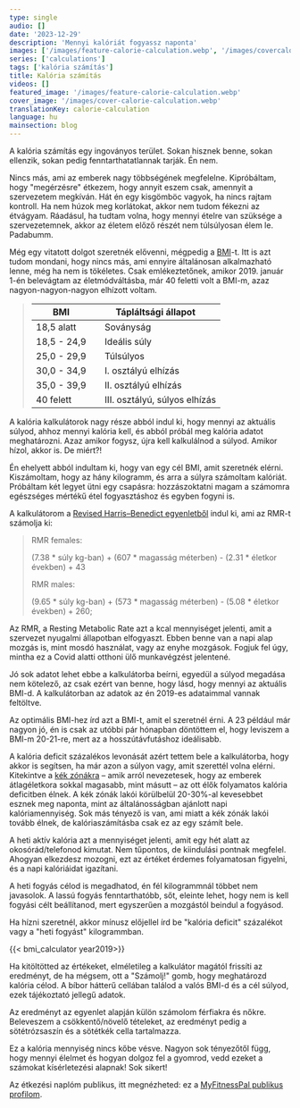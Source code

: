 ```yaml
---
type: single
audio: []
date: '2023-12-29'
description: 'Mennyi kalóriát fogyassz naponta'
images: ['/images/feature-calorie-calculation.webp', '/images/covercalorie-calculation.webp']
series: ['calculations']
tags: ['kalória számítás']
title: Kalória számítás
videos: []
featured_image: '/images/feature-calorie-calculation.webp'
cover_image: '/images/cover-calorie-calculation.webp'
translationKey: calorie-calculation
language: hu
mainsection: blog
---
```

A kalória számítás egy ingoványos terület. Sokan hisznek benne, sokan ellenzik, sokan pedig fenntarthatatlannak tarják. Én nem.

Nincs más, ami az emberek nagy többségének megfelelne. Kipróbáltam, hogy "megérzésre" étkezem, hogy annyit eszem csak, amennyit a szervezetem megkíván. Hát én egy kisgömböc vagyok, ha nincs rajtam kontroll. Ha nem húzok meg korlátokat, akkor nem tudom fékezni az étvágyam. Ráadásul, ha tudtam volna, hogy mennyi ételre van szüksége a szervezetemnek, akkor az életem előző részét nem túlsúlyosan élem le. Padabumm.

Még egy vitatott dolgot szeretnék elővenni, mégpedig a [BMI](https://www.who.int/europe/news-room/fact-sheets/item/a-healthy-lifestyle---who-recommendations "BMI")-t. Itt is azt tudom mondani, hogy nincs más, ami ennyire általánosan alkalmazható lenne, még ha nem is tökéletes. Csak emlékeztetőnek, amikor 2019. január 1-én belevágtam az életmódváltásba, már 40 feletti volt a BMI-m, azaz nagyon-nagyon-nagyon elhízott voltam.

> | BMI         | Tápláltsági állapot            |
> | ----------- | ------------------------------ |
> | 18,5 alatt  | &nbsp;&nbsp;&nbsp; Soványság                      |
> | 18,5 - 24,9 | &nbsp;&nbsp;&nbsp; Ideális súly                   |
> | 25,0 - 29,9 | &nbsp;&nbsp;&nbsp; Túlsúlyos                      |
> | 30,0 - 34,9 | &nbsp;&nbsp;&nbsp; I. osztályú elhízás            |
> | 35,0 - 39,9 | &nbsp;&nbsp;&nbsp; II. osztályú elhízás           |
> | 40 felett   | &nbsp;&nbsp;&nbsp; III. osztályú, súlyos elhízás  |


A kalória kalkulátorok nagy része abból indul ki, hogy mennyi az aktuális súlyod, ahhoz mennyi kalória kell, és abból próbál meg kalória adatot meghatározni. Azaz amikor fogysz, újra kell kalkulálnod a súlyod. Amikor hízol, akkor is. De miért?!

Én ehelyett abból indultam ki, hogy van egy cél BMI, amit szeretnék elérni. Kiszámoltam, hogy az hány kilogramm, és arra a súlyra számoltam kalóriát. Próbáltam két legyet ütni egy csapásra: hozzászoktatni magam a számomra egészséges mértékű étel fogyasztáshoz és egyben fogyni is.

A kalkulátorom a [Revised Harris–Benedict egyenletből](https://www.ncbi.nlm.nih.gov/pmc/articles/PMC9967803/ "Revised Harris–Benedict egyenlet") indul ki, ami az RMR-t számolja ki:

>
>RMR females:
>   
>   (7.38 * súly kg-ban) + (607 * magasság méterben) - (2.31 * életkor években) + 43
> 
>RMR males:
>
>   (9.65  * súly kg-ban) + (573 * magasság méterben) - (5.08 * életkor években) + 260;
>   

Az RMR, a Resting Metabolic Rate azt a kcal mennyiséget jelenti, amit a szervezet nyugalmi állapotban elfogyaszt. Ebben benne van a napi alap mozgás is, mint mosdó használat, vagy az enyhe mozgások. Fogjuk fel úgy, mintha ez a Covid alatti otthoni ülő munkavégzést jelentené.


Jó sok adatot lehet ebbe a kalkulátorba beírni, egyedül a súlyod megadása nem kötelező, az csak ezért van benne, hogy lásd, hogy mennyi az aktuális BMI-d. A kalkulátorban az adatok az én 2019-es adataimmal vannak feltöltve.

Az optimális BMI-hez írd azt a BMI-t, amit el szeretnél érni. A 23 például már nagyon jó, én is csak az utóbbi pár hónapban döntöttem el, hogy leviszem a BMI-m 20-21-re, mert az a hosszútávfutáshoz ideálisabb.

A kalória deficit százalékos levonását azért tettem bele a kalkulátorba, hogy akkor is segítsen, ha már azon a súlyon vagy, amit szerettél volna elérni. Kitekintve a [kék zónákra](https://www.healthline.com/nutrition/blue-zones#TOC_TITLE_HDR_4 "kék zónák") – amik arról nevezetesek, hogy az emberek átlagéletkora sokkal magasabb, mint másutt – az ott élők folyamatos kalória deficitben élnek. A kék zónák lakói körülbelül 20-30%-al kevesebbet esznek meg naponta, mint az általánosságban ajánlott napi kalóriamennyiség. Sok más tényező is van, ami miatt a kék zónák lakói tovább élnek, de kalóriaszámításba csak ez az egy számít bele.

A heti aktív kalória azt a mennyiséget jelenti, amit egy hét alatt az okosórád/telefonod kimutat. Nem tűpontos, de kiindulási pontnak megfelel. Ahogyan elkezdesz mozogni, ezt az értéket érdemes folyamatosan figyelni, és a napi kalóriáidat igazítani.

A heti fogyás célod is megadhatod, én fél kilogrammnál többet nem javasolok. A lassú fogyás fenntarthatóbb, sőt, eleinte lehet, hogy nem is kell fogyási célt beállítanod, mert egyszerűen a mozgástól beindul a fogyásod.

Ha hízni szeretnél, akkor mínusz előjellel írd be "kalória deficit" százalékot vagy a "heti fogyást" kilogrammban.

{{< bmi_calculator year2019>}}

Ha kitöltötted az értékeket, elméletileg a kalkulátor magától frissíti az eredményt, de ha mégsem, ott a "Számolj!" gomb, hogy meghatározd kalória célod. A bíbor hátterű cellában találod a valós BMI-d és a cél súlyod, ezek tájékoztató jellegű adatok.

Az eredményt az egyenlet alapján külön számolom férfiakra és nőkre. Beleveszem a csökkentő/növelő tételeket, az eredményt pedig a sötétrózsaszín és a sötétkék cella tartalmazza.

Ez a kalória mennyiség nincs kőbe vésve. Nagyon sok tényezőtől függ, hogy mennyi élelmet és hogyan dolgoz fel a gyomrod, vedd ezeket a számokat kísérletezési alapnak! Sok sikert!

Az étkezési naplóm publikus, itt megnézheted: ez a [MyFitnessPal publikus profilom](https://www.myfitnesspal.com/profile/EnvaultRoll "MyFitnessPal publikus profilom").


